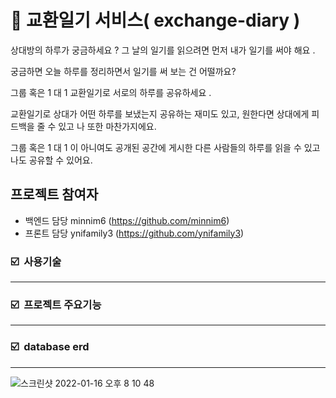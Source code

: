 # 📖 교환일기 서비스( exchange-diary )

상대방의 하루가 궁금하세요  ? 그 날의 일기를 읽으려면 먼저 내가 일기를 써야 해요 . 

궁금하면 오늘 하루를 정리하면서 일기를 써 보는 건 어떨까요? 

그룹 혹은 1 대 1 교환일기로 서로의 하루를 공유하세요 . 

교환일기로 상대가 어떤 하루를 보냈는지 공유하는 재미도 있고, 원한다면 상대에게 피드백을 줄 수 있고 나 또한 마찬가지에요. 

그룹 혹은 1 대 1 이 아니여도 공개된 공간에 게시한 다른 사람들의 하루를 읽을 수 있고 나도 공유할 수 있어요.

## 프로젝트 참여자
- 백엔드 담당
 minnim6 (https://github.com/minnim6)
- 프론트 담당
 ynifamily3 (https://github.com/ynifamily3)
    
### ☑️   **사용기술**

---

### ☑️   프로젝트 주요기능

---

### ☑️   database erd

---
![스크린샷 2022-01-16 오후 8 10 48](https://user-images.githubusercontent.com/70092162/149657522-5cf7df67-ef63-4f72-a6ae-1f8af01cb417.png)
